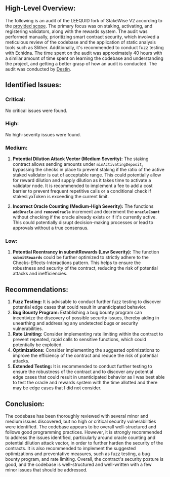 ## **High-Level Overview:**

The following is an audit of the LEEQUID fork of StakeWise V2 according to the [provided scope](https://github.com/dropps-io/leequid-contracts/blob/0f4541e754dfb5c9f86016b1b474664b9e5c2dda/audit_scoping.md). The primary focus was on staking, activating, and registering validators, along with the rewards system. The audit was performed manually, prioritizing smart contract security, which involved a meticulous review of the codebase and the application of static analysis tools such as Slither. Additionally, it's recommended to conduct fuzz testing with Echidna. The time spent on the audit was approximately 40 hours with a similar amount of time spent on learning the codebase and understanding the project, and getting a better grasp of how an audit is conducted. The audit was conducted by [Destin](https://github.com/DestinTech).

## **Identified Issues:**

### **Critical:**

No critical issues were found.

### **High:**

No high-severity issues were found.

### **Medium:**

1. **Potential Dilution Attack Vector (Medium Severity):**
   The staking contract allows sending amounts under `minActivatingDeposit`, bypassing the checks in place to prevent staking if the ratio of the active staked validator is out of acceptable range. This could potentially allow for reward dilution and supply dilution as it takes time to activate a validator node. It is recommended to implement a fee to add a cost barrier to prevent frequent repetitive calls or a conditional check if stakesLyxToken is exceeding the current limit.

2. **Incorrect Oracle Counting (Medium-High Severity):**
   The functions **`addOracle`** and **`removeOracle`** increment and decrement the **`oracleCount`** without checking if the oracle already exists or if it's currently active. This could potentially disrupt decision-making processes or lead to approvals without a true consensus.

### **Low:**

1. **Potential Reentrancy in submitRewards (Low Severity):**
   The function **`submitRewards`** could be further optimized to strictly adhere to the Checks-Effects-Interactions pattern. This helps to ensure the robustness and security of the contract, reducing the risk of potential attacks and inefficiencies.

## **Recommendations:**

1. **Fuzz Testing:** It is advisable to conduct further fuzz testing to discover potential edge cases that could result in unanticipated behavior.
2. **Bug Bounty Program:** Establishing a bug bounty program can incentivize the discovery of possible security issues, thereby aiding in unearthing and addressing any undetected bugs or security vulnerabilities.
3. **Rate Limiting:** Consider implementing rate limiting within the contract to prevent repeated, rapid calls to sensitive functions, which could potentially be exploited.
4. **Optimizations:** Consider implementing the suggested optimizations to improve the efficiency of the contract and reduce the risk of potential attacks.
5. **Extended Testing:** It is recommended to conduct further testing to ensure the robustness of the contract and to discover any potential edge cases that could result in unanticipated behavior as I was best able to test the oracle and rewards system with the time allotted and there may be edge cases that I did not consider.

## **Conclusion:**

The codebase has been thoroughly reviewed with several minor and medium issues discovered, but no high or critical security vulnerabilities were identified. The codebase appears to be overall well-structured and follows good programming practices. However, it is strongly recommended to address the issues identified, particularly around oracle counting and potential dilution attack vector, in order to further harden the security of the contracts. It is also recommended to implement the suggested optimizations and preventative measures, such as fuzz testing, a bug bounty program, and rate limiting. Overall, the contract's security posture is good, and the codebase is well-structured and well-written with a few minor issues that should be addressed.
